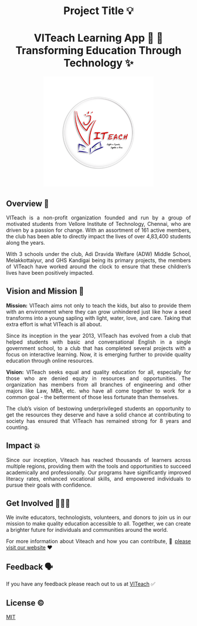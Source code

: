 
# <center> Project Title 💡 </center>

# <div align ="center"> **VITeach Learning App 📖 📱 <br> Transforming Education Through Technology** :sparkles: </div>

<div align ="center">
<img src= "assets/logos/tempLogo.png" width="300"/>
</div>


## Overview 📔

<div align ="justify">
  
VITeach is a non-profit organization founded and run by a group of motivated students from Vellore Institute of Technology, Chennai, who are driven by a passion for change. With an assortment of 161 active members, the club has been able to directly impact the lives of over 4,83,400 students along the years.

With 3 schools under the club, Adi Dravida Welfare (ADW) Middle School, Melakkottaiyur, and GHS Kandigai being its primary projects, the members of VITeach have worked around the clock to ensure that these children’s lives have been positively impacted.

</div>

## Vision and Mission 🎯

<div align ="justify">

**Mission:** VITeach aims not only to teach the kids, but also to provide them with an environment where they can grow unhindered just like how a seed transforms into a young sapling with light, water, love, and care. Taking that extra effort is what VITeach is all about.

Since its inception in the year 2013, VITeach has evolved from a club that helped students with basic and conversational English in a single government school, to a club that has completed several projects with a focus on interactive learning. Now, it is emerging further to provide quality education through online resources.
</div>

<div align ="justify">
  
**Vision:** VITeach seeks equal and quality education for all, especially for those who are denied equity in resources and opportunities. The organization has members from all branches of engineering and other majors like Law, MBA, etc. who have all come together to work for a common goal - the betterment of those less fortunate than themselves.

The club’s vision of bestowing underprivileged students an opportunity to get the resources they deserve and have a solid chance at contributing to society has ensured that VITeach has remained strong for 8 years and counting.

</div>

## Impact 💥

<div align ="justify">
  
Since our inception, Viteach has reached thousands of learners across multiple regions, providing them with the tools and opportunities to succeed academically and professionally. Our programs have significantly improved literacy rates, enhanced vocational skills, and empowered individuals to pursue their goals with confidence.
  
</div>


## Get Involved 🧑‍🤝‍🧑

<div align ="justify">
We invite educators, technologists, volunteers, and donors to join us in our mission to make quality education accessible to all. Together, we can create a brighter future for individuals and communities around the world. <br>

For more information about Viteach and how you can contribute, 🔗 [please visit our website](https://viteach.org.in/ "VITeach") ❤️

</div>

## Feedback 🗣️

If you have any feedback please reach out to us at [VITeach](viteach@gmail.com) ✅

## License ©️

[MIT](LICENSE.txt)

